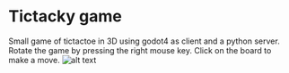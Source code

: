 # Tictacky game
Small game of tictactoe in 3D using godot4 as client and a python server.
Rotate the game by pressing the right mouse key. Click on the board to make a move.
![alt text](ticktacky.PNG "TicTacky")
